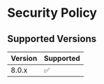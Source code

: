 # Security Policy

## Supported Versions

| Version | Supported          |
| ------- | ------------------ |
| 8.0.x   | :white_check_mark: |
